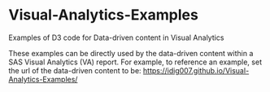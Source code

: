 # Visual-Analytics-Examples
Examples of D3 code for Data-driven content in Visual Analytics

These examples can be directly used by the data-driven content within a SAS Visual Analytics (VA) report. For example, to reference an example, set the url of the data-driven content to be:
https://idig007.github.io/Visual-Analytics-Examples/
